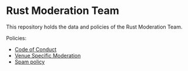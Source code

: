 # Rust Moderation Team

This repository holds the data and policies of the Rust Moderation Team.

Policies:
 - [Code of Conduct](https://www.rust-lang.org/policies/code-of-conduct)
 - [Venue Specific Moderation](./policies/venue-mod.md)
 - [Spam policy](./policies/spam.md)

